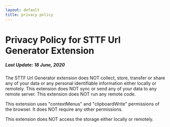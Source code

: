 ```yaml
---
layout: default
title: privacy policy
---
```


# Privacy Policy for STTF Url Generator Extension

##### Last Update: 18 June, 2020

The STTF Url Generator extension does NOT collect, store, transfer or share any of your data or any personal identifiable information either locally or remotely. This extension does NOT sync or send any of your data to any remote server. This extension does NOT run any remote code. 

This extension uses "contextMenus" and "clipboardWrite" permissions of the browser. It does NOT require any other permissions. 

This extension does NOT access the storage either locally or remotely. 
